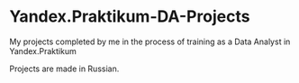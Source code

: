 # Yandex.Praktikum-DA-Projects
My projects completed by me in the process of training as a Data Analyst in Yandex.Praktikum

Projects are made in Russian.

